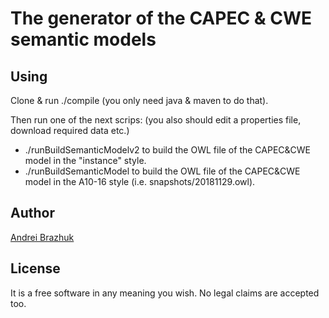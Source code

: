 

# The generator of the CAPEC & CWE semantic models


## Using

Clone & run ./compile (you only need java & maven to do that).

Then run one of the next scrips:
(you also should edit a properties file, download required data etc.)
 
* ./runBuildSemanticModelv2 to build the OWL file of the CAPEC&CWE model in the "instance" style.
* ./runBuildSemanticModel to build the OWL file of the CAPEC&CWE model in the A10-16 style (i.e. snapshots/20181129.owl).

## Author

[Andrei Brazhuk](https://scholar.google.com/citations?user=lxR8RLkAAAAJ&hl)

## License

It is a free software in any meaning you wish.
No legal claims are accepted too.